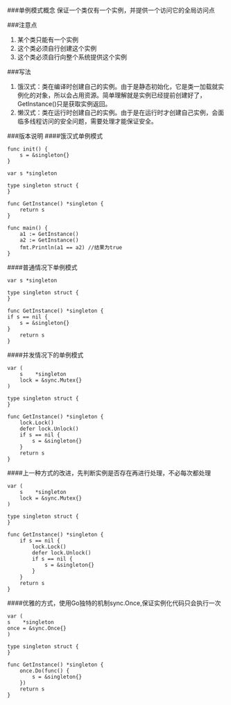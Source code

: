 ###单例模式概念
保证一个类仅有一个实例，并提供一个访问它的全局访问点

###注意点
1. 某个类只能有一个实例
2. 这个类必须自行创建这个实例
3. 这个类必须自行向整个系统提供这个实例

###写法
1. 饿汉式：类在编译时创建自己的实例。由于是静态初始化，它是类一加载就实例化的对象，所以会占用资源。简单理解就是实例已经提前创建好了，
GetInstance()只是获取实例返回。
2. 懒汉式：类在运行时创建自己的实例。由于是在运行时才创建自己实例，会面临多线程访问的安全问题，需要处理才能保证安全。

###版本说明
####饿汉式单例模式

    func init() {
        s = &singleton{}
    }
    
    var s *singleton
    
    type singleton struct {
    }
    
    func GetInstance() *singleton {
        return s
    }
    
    func main() {
        a1 := GetInstance()
        a2 := GetInstance()
        fmt.Println(a1 == a2) //结果为true
    }
####普通情况下单例模式

    var s *singleton
    
    type singleton struct {
    }
    
    func GetInstance() *singleton {
    if s == nil {
        s = &singleton{}
    }
        return s
    }
####并发情况下的单例模式

    var (
        s    *singleton
        lock = &sync.Mutex{}
    )
    
    type singleton struct {
    }
    
    func GetInstance() *singleton {
        lock.Lock()
        defer lock.Unlock()
        if s == nil {
            s = &singleton{}
        }
        return s
    }
####上一种方式的改进，先判断实例是否存在再进行处理，不必每次都处理

    var (
        s    *singleton
        lock = &sync.Mutex{}
    )
    
    type singleton struct {
    }
    
    func GetInstance() *singleton {
        if s == nil {
            lock.Lock()
            defer lock.Unlock()
            if s == nil {
                s = &singleton{}
            }
        }
        return s
    }

####优雅的方式，使用Go独特的机制sync.Once,保证实例化代码只会执行一次

    var (
	s    *singleton
	once = &sync.Once{}
    )

    type singleton struct {
    }
    
    func GetInstance() *singleton {
        once.Do(func() {
            s = &singleton{}
        })
        return s
    }
